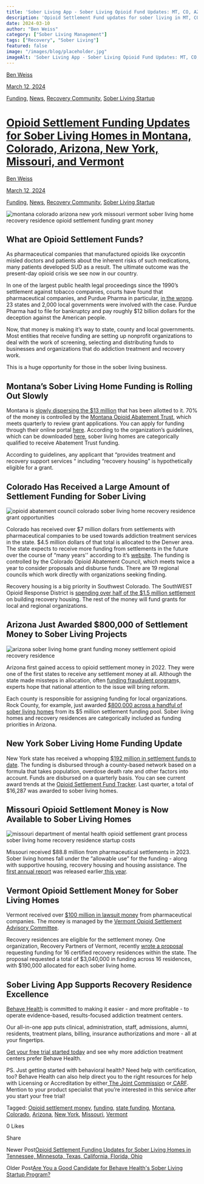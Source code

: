 ```yaml
---
title: 'Sober Living App - Sober Living Opioid Fund Updates: MT, CO, AZ, NY, MO, VT.'
description: 'Opioid Settlement Fund updates for sober living in MT, CO, AZ, NY, MO, & VT. Get info on funding opportunities (Mar ''24).'
date: 2024-03-10
author: "Ben Weiss"
category: ["Sober Living Management"]
tags: ["Recovery", "Sober Living"]
featured: false
image: "/images/blog/placeholder.jpg"
imageAlt: 'Sober Living App - Sober Living Opioid Fund Updates: MT, CO, AZ, NY, MO, VT.'
---
```


[Ben Weiss](../../../../sober-living-app-blog%EF%B9%96author=5a811b27db7926c296af1851.html)

[March 12, 2024](opioid-settlement-funding-updates-for-sober-living-homes-in-montana-colorado-arizona-new-york-missouri-and-vermont.html)

[Funding](../../../category/Funding.html), [News](../../../category/News.html), [Recovery Community](../../../category/Recovery+Community.html), [Sober Living Startup](../../../category/Sober+Living+Startup.html)

#  [Opioid Settlement Funding Updates for Sober Living Homes in Montana, Colorado, Arizona, New York, Missouri, and Vermont](opioid-settlement-funding-updates-for-sober-living-homes-in-montana-colorado-arizona-new-york-missouri-and-vermont.html)

[Ben Weiss](../../../../sober-living-app-blog%EF%B9%96author=5a811b27db7926c296af1851.html)

[March 12, 2024](opioid-settlement-funding-updates-for-sober-living-homes-in-montana-colorado-arizona-new-york-missouri-and-vermont.html)

[Funding](../../../category/Funding.html), [News](../../../category/News.html), [Recovery Community](../../../category/Recovery+Community.html), [Sober Living Startup](../../../category/Sober+Living+Startup.html)

![montana colorado arizona new york missouri vermont sober living home recovery residence opioid settlement funding grant money](/images/blog/opioid-settlement-funding-updates-for-sober-living-homes-in-montana-colorado-arizona-new-york-missouri-and-vermont/Screen_Shot_2024-02-25_at_3.17.54_PM.png)

## What are Opioid Settlement Funds? 

As pharmaceutical companies that manufactured opioids like oxycontin misled doctors and patients about the inherent risks of such medications, many patients developed SUD as a result. The ultimate outcome was the present-day opioid crisis we see now in our country. 

In one of the largest public health legal proceedings since the 1990’s settlement against tobacco companies, courts have found that pharmaceutical companies, and Purdue Pharma in particular, [in the wrong](https://www.americanbar.org/news/abanews/aba-news-archives/2019/09/opioid-lawsuits-generate-payouts-controversy/). 23 states and 2,000 local governments were involved with the case. Purdue Pharma had to file for bankruptcy and pay roughly $12 billion dollars for the deception against the American people. 

Now, that money is making it’s way to state, county and local governments. Most entities that receive funding are setting up nonprofit organizations to deal with the work of screening, selecting and distributing funds to businesses and organizations that do addiction treatment and recovery work. 

This is a huge opportunity for those in the sober living business. 

## Montana’s Sober Living Home Funding is Rolling Out Slowly 

Montana is [slowly dispersing the $13 million](https://montanafreepress.org/2023/12/13/much-of-montanas-opioid-settlement-money-remains-unused/) that has been allotted to it. 70% of the money is controlled by the [Montana Opioid Abatement Trust](https://montanaopioid.org/about/), which meets quarterly to review grant applications. You can apply for funding through their online portal [here](https://www.grantinterface.com/Home/Logon?urlkey=montanaopioid). According to the organization’s guidelines, which can be downloaded [here](https://montanaopioid.org/wp-content/uploads/2023/05/Exhibit-E-List-of-opiod-remediation-uses.pdf), sober living homes are categorically qualified to receive Abatement Trust funding. 

According to guidelines, any applicant that “provides treatment and recovery support services “ including “recovery housing” is hypothetically eligible for a grant. 

## Colorado Has Received a Large Amount of Settlement Funding for Sober Living 

![opioid abatement council colorado sober living home recovery residence grant opportunities](/images/blog/opioid-settlement-funding-updates-for-sober-living-homes-in-montana-colorado-arizona-new-york-missouri-and-vermont/Screen_Shot_2024-03-06_at_7.20.36_PM.png)

Colorado has received over $7 million dollars from settlements with pharmaceutical companies to be used towards addiction treatment services in the state. $4.5 million dollars of that total is allocated to the Denver area. The state expects to receive more funding from settlements in the future over the course of “many years'' according to it’s [website](https://coag.gov/opioids/colorado-opioid-abatement-council/). The funding is controlled by the Colorado Opioid Abatement Council, which meets twice a year to consider proposals and disburse funds. There are 19 regional councils which work directly with organizations seeking finding.  

Recovery housing is a big priority in Southwest Colorado. The SouthWEST Opioid Response District is [spending over half of the $1.5 million settlement](https://www.durangoherald.com/articles/opioid-settlement-dollars-to-fund-recovery-housing-in-southwest-colorado/) on building recovery housing. The rest of the money will fund grants for local and regional organizations. 

## Arizona Just Awarded $800,000 of Settlement Money to Sober Living Projects

![arizona sober living home grant funding money settlement opioid recovery residence](/images/blog/opioid-settlement-funding-updates-for-sober-living-homes-in-montana-colorado-arizona-new-york-missouri-and-vermont/Screen_Shot_2024-03-06_at_8.10.36_PM.png)

Arizona first gained access to opioid settlement money in 2022. They were one of the first states to receive any settlement money at all. Although the state made missteps in allocation, often [funding fraudulent program](https://www.nytimes.com/2023/11/11/us/arizona-native-american-addiction.html)s, experts hope that national attention to the issue will bring reform. 

Each county is responsible for assigning funding for local organizations. Rock County, for example, just awarded [$800,000 across a handful of sober living homes](https://www.gazettextra.com/news/local/sober-living-homes-receive-800-000-from-opioid-settlement/article_44d25236-d50e-11ee-bd7b-ef4e8a4daa0d.html) from its $5 million settlement funding pool. Sober living homes and recovery residences are categorically included as funding priorities in Arizona. 

## New York Sober Living Home Funding Update

New York state has received a whopping [$192 million in settlement funds to date](https://oasas.ny.gov/opioid-settlement-funding-initiatives). The funding is disbursed through a county-based network based on a formula that takes population, overdose death rate and other factors into account. Funds are disbursed on a quarterly basis. You can see current award trends at the [Opioid Settlement Fund Tracker](https://oasas.ny.gov/fy-2023-opioid-settlement-fund-initiatives). Last quarter, a total of $16,287 was awarded to sober living homes. 

## Missouri Opioid Settlement Money is Now Available to Sober Living Homes 

![missouri department of mental health opioid settlement grant process sober living home recovery residence startup costs](/images/blog/opioid-settlement-funding-updates-for-sober-living-homes-in-montana-colorado-arizona-new-york-missouri-and-vermont/Screen_Shot_2024-03-06_at_8.19.13_PM.png)

Missouri received $88.8 million from pharmaceutical settlements in 2023. Sober living homes fall under the “allowable use” for the funding - along with supportive housing, recovery housing and housing assistance. The[ first annual report](https://dmh.mo.gov/node/45426) was released earlier[ this year](https://dmh.mo.gov/node/45426). 

## Vermont Opioid Settlement Money for Sober Living Homes 

Vermont received over [$100  million in lawsuit money](https://www.vermontpublic.org/local-news/2022-09-06/vermont-is-getting-more-than-100-million-from-opioid-lawsuits-with-more-on-the-way-what-will-it-do-with-the-windfall) from pharmaceutical companies. The money is managed by the [Vermont Opioid Settlement Advisory Committee](https://www.healthvermont.gov/alcohol-drugs/reports/public-meetings). 

Recovery residences are eligible for the settlement money. One organization, Recovery Partners of Vermont, recently [wrote a proposal](https://legislature.vermont.gov/Documents/2024/WorkGroups/Senate%20Health%20and%20Welfare/Recovery%20Day/W~Jeffrey%20Moreau~Recovery%20Residence%20FY25%20Budget%20Handout~2-14-2024.pdf) requesting funding for 16 certified recovery residences within the state. The proposal requested a total of $3,040,000 in funding across 16 residences, with $190,000 allocated for each sober living home. 

## Sober Living App Supports Recovery Residence Excellence 

[Behave Health](https://behavehealth.com/) is committed to making it easier - and more profitable - to operate evidence-based, results-focused addiction treatment centers.

Our all-in-one app puts clinical, administration, staff, admissions, alumni, residents, treatment plans, billing, insurance authorizations and more - all at your fingertips.

[Get your free trial started today](https://behavehealth.com/get-started) and see why more addiction treatment centers prefer Behave Health.

PS. Just getting started with behavioral health? Need help with certification, too? Behave Health can also help direct you to the right resources for help with Licensing or Accreditation by either[ The Joint Commission](https://www.jointcommission.org/) or[ CARF](http://www.carf.org/). Mention to your product specialist that you’re interested in this service after you start your free trial!

Tagged: [Opioid settlement money](../../../tag/Opioid+settlement+money.html), [funding](../../../tag/Funding.html), [state funding](../../../tag/state+funding.html), [Montana](../../../tag/Montana.html), [Colorado](../../../tag/Colorado.html), [Arizona](../../../tag/Arizona.html), [New York](../../../tag/New+York.html), [Missouri](../../../tag/Missouri.html), [Vermont](../../../tag/Vermont.html)

0 Likes

Share

Newer Post[Opioid Settlement Funding Updates for Sober Living Homes in Tennessee, Minnesota, Texas, California, Florida,  Ohio](https://soberlivingapp.com/sober-living-app-blog/2024/3/20/opioid-settlement-funding-updates-for-sober-living-homes-in-tennessee-minnesota-texas-california-floridanbsp-ohio)

Older Post[Are You a Good Candidate for Behave Health's Sober Living Startup Program?](https://soberlivingapp.com/sober-living-app-blog/2024/2/27/are-you-a-good-candidate-for-behave-healths-sober-living-startup-program)